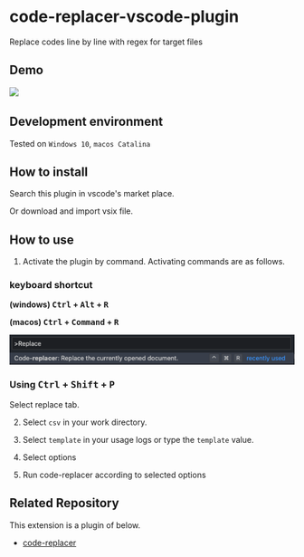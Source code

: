 # code-replacer-vscode-plugin

Replace codes line by line with regex for target files

## Demo

<img src="./image/demo.gif" />

## Development environment

Tested on `Windows 10`, `macos Catalina`

## How to install

Search this plugin in vscode's market place.

Or download and import vsix file.

## How to use

1. Activate the plugin by command. Activating commands are as follows.

### keyboard shortcut

**(windows) <kbd>Ctrl</kbd> + <kbd>Alt</kbd> + <kbd>R</kbd>**

**(macos) <kbd>Ctrl</kbd> + <kbd>Command</kbd> + <kbd>R</kbd>**

<img src="./image/ctrlshiftp.png" />

### Using <kbd>Ctrl</kbd> + <kbd>Shift</kbd> + <kbd>P</kbd>

Select replace tab.

2. Select `csv` in your work directory. 

3. Select `template` in your usage logs or type the `template` value.

4. Select options

5. Run code-replacer according to selected options

## Related Repository

This extension is a plugin of below.

* [code-replacer](https://github.com/jopemachine/code-replacer)



